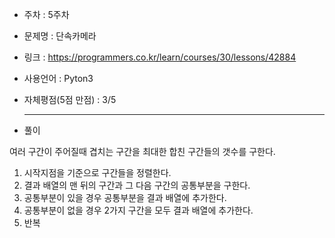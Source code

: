 * 주차 : 5주차 
* 문제명 : 단속카메라
* 링크 : https://programmers.co.kr/learn/courses/30/lessons/42884
* 사용언어 : Pyton3
* 자체평점(5점 만점) : 3/5 
  
  ---

* 풀이

여러 구간이 주어질때 겹치는 구간을 최대한 합친 구간들의 갯수를 구한다.

1. 시작지점을 기준으로 구간들을 정렬한다.
2. 결과 배열의 맨 뒤의 구간과 그 다음 구간의 공통부분을 구한다.
3. 공통부분이 있을 경우 공통부분을 결과 배열에 추가한다.
4. 공통부분이 없을 경우 2가지 구간을 모두 결과 배열에 추가한다.
5. 반복